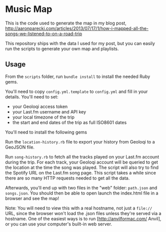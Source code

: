 Music Map
=========

This is the code used to generate the map in my blog post, http://aaronparecki.com/articles/2013/07/17/1/how-i-mapped-all-the-songs-we-listened-to-on-a-road-trip

This repository ships with the data I used for my post, but you can easily run the scripts to generate your own map and playlists.

Usage
-----

From the `scripts` folder, run `bundle install` to install the needed Ruby gems.

You'll need to copy `config.yml.template` to `config.yml` and fill in your details. You'll need to set:

* your Geoloqi access token
* your Last.fm username and API key
* your local timezone of the trip
* the start and end dates of the trip as full ISO8601 dates

You'll need to install the following gems

Run the `location-history.rb` file to export your history from Geoloqi to a GeoJSON file.

Run `song-history.rb` to fetch all the tracks played on your Last.fm account during the trip. For each track, your Geoloqi account will be queried to get the location at the time the song was played. The script will also try to find the Spotify URL on the Last.fm song page. This script takes a while since there are so many HTTP requests needed to get all the data.

Afterwards, you'll end up with two files in the "web" folder: `path.json` and `songs.json`. You should then be able to open launch the index.html file in a browser and see the map!

Note: You will need to view this with a real hostname, not just a `file://` URL, since the browser won't load the .json files unless they're served via a hostname. One of the easiest ways is to run [http://anvilformac.com/ Anvil], or you can use your computer's built-in web server.
